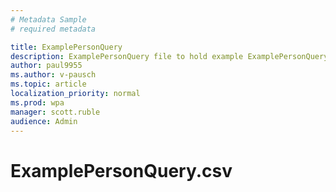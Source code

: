 ```yaml
---
# Metadata Sample
# required metadata

title: ExamplePersonQuery
description: ExamplePersonQuery file to hold example ExamplePersonQuery.csv
author: paul9955
ms.author: v-pausch
ms.topic: article
localization_priority: normal 
ms.prod: wpa
manager: scott.ruble
audience: Admin
---
```


# ExamplePersonQuery.csv

<!-- PENDING ISSUE WITH THIS FILE: 
THIS TOPIC DOES NOT APPEAR IN THE TOC. I'M RESEARCHING WHY THIS .MD FILE IS IN THE IMAGES FOLDER. IT SHOULD PROBABLY BE MOVED TO THE WPA/TUTORIALS FOLDER. -->

<!-- REMOVING CONTENT FOR NOW, TO PASS ACROLINX

PersonId,Date,After_hours_collaboration,Collaboration_hours,Total_emails_sent_during_meeting__1_,Workweek_Span,Time_spent_in_mails_after_hours,Workweek_Span__1_,IsInternal,Domain,FunctionType,Organization,LevelDesignation,Layer,TimeZone
97B4901BBD2EEC3D0B67288BBE5F0322F18466024679A316427F3B3B2A2225D2,7/16/2017,2.743166667,33.94216667,6,62.94990833,1.743,62.94990833,TRUE,onmicrosoft.com,Finance,Finance,Senior Executive,1,Pacific Standard Time
FC0274AEAE2F80ECF3FC1D94D3C210BFD4D715840D4609489D554DFCC17CC66C,7/16/2017,2.243083333,30.6835,9,42.34985,1.743,42.34985,TRUE,onmicrosoft.com,Finance,Finance,Director,2,Pacific Standard Time

-->

